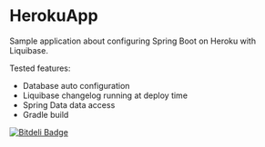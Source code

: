 HerokuApp
=========

Sample application about configuring Spring Boot on Heroku with Liquibase.

Tested features:

 * Database auto configuration
 * Liquibase changelog running at deploy time
 * Spring Data data access
 * Gradle build

[![Bitdeli Badge](https://d2weczhvl823v0.cloudfront.net/hubidubi/herokuapp/trend.png)](https://bitdeli.com/free "Bitdeli Badge")

